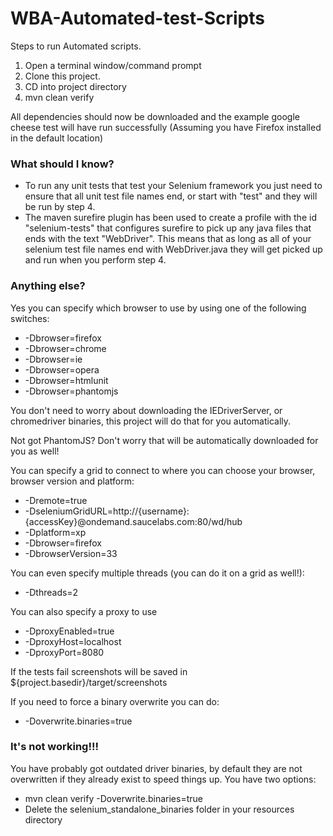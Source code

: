 WBA-Automated-test-Scripts
==========================
Steps to run Automated scripts.


1. Open a terminal window/command prompt
2. Clone this project.
3. CD into project directory
4. mvn clean verify

All dependencies should now be downloaded and the example google cheese test will have run successfully (Assuming you have Firefox installed in the default location)

### What should I know?

- To run any unit tests that test your Selenium framework you just need to ensure that all unit test file names end, or start with "test" and they will be run by step 4.
- The maven surefire plugin has been used to create a profile with the id "selenium-tests" that configures surefire to pick up any java files that ends with the text "WebDriver".  This means that as long as all of your selenium test file names end with WebDriver.java they will get picked up and run when you perform step 4.

### Anything else?

Yes you can specify which browser to use by using one of the following switches:

- -Dbrowser=firefox
- -Dbrowser=chrome
- -Dbrowser=ie
- -Dbrowser=opera
- -Dbrowser=htmlunit
- -Dbrowser=phantomjs

You don't need to worry about downloading the IEDriverServer, or chromedriver binaries, this project will do that for you automatically.

Not got PhantomJS?  Don't worry that will be automatically downloaded for you as well!

You can specify a grid to connect to where you can choose your browser, browser version and platform:

- -Dremote=true
- -DseleniumGridURL=http://{username}:{accessKey}@ondemand.saucelabs.com:80/wd/hub
- -Dplatform=xp
- -Dbrowser=firefox
- -DbrowserVersion=33

You can even specify multiple threads (you can do it on a grid as well!):

- -Dthreads=2

You can also specify a proxy to use

- -DproxyEnabled=true
- -DproxyHost=localhost
- -DproxyPort=8080

If the tests fail screenshots will be saved in ${project.basedir}/target/screenshots

If you need to force a binary overwrite you can do:

- -Doverwrite.binaries=true

### It's not working!!!

You have probably got outdated driver binaries, by default they are not overwritten if they already exist to speed things up.  You have two options:

- mvn clean verify -Doverwrite.binaries=true
- Delete the selenium_standalone_binaries folder in your resources directory
